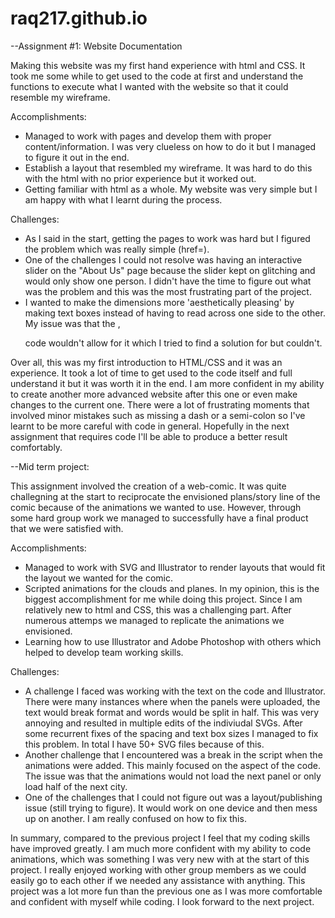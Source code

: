 # raq217.github.io

--Assignment #1: Website Documentation

Making this website was my first hand experience with html and CSS. It took me some while to get used to the code at first and understand the functions to execute what I wanted with the website so that it could resemble my wireframe. 

Accomplishments:
- Managed to work with pages and develop them with proper content/information. I was very clueless on how to do it but I managed to figure it out in the end. 
- Establish a layout that resembled my wireframe. It was hard to do this with the html with no prior experience but it worked out.
- Getting familiar with html as a whole. My website was very simple but I am happy with what I learnt during the process.

Challenges:
- As I said in the start, getting the pages to work was hard but I figured the problem which was really simple (href=).
- One of the challenges I could not resolve was having an interactive slider on the "About Us" page because the slider kept on glitching and would only show one person. I didn't have the time to figure out what was the problem and this was the most frustrating part of the project.
- I wanted to make the dimensions more 'aesthetically pleasing' by making text boxes instead of having to read across one side to the other. My issue was that the ,<p> code wouldn't allow for it which I tried to find a solution for but couldn't.

Over all, this was my first introduction to HTML/CSS and it was an experience. It took a lot of time to get used to the code itself and full understand it but it was worth it in the end. I am more confident in my ability to create another more advanced website after this one or even make changes to the current one. There were a lot of frustrating moments that involved minor mistakes such as missing a dash or a semi-colon so I've learnt to be more careful with code in general. Hopefully in the next assignment that requires code I'll be able to produce a better result comfortably. 


--Mid term project:

This assignment involved the creation of a web-comic. It was quite challegning at the start to reciprocate the envisioned plans/story line of the comic because of the animations we wanted to use. However, through some hard group work we managed to successfully have a final product that we were satisfied with.

Accomplishments:
- Managed to work with SVG and Illustrator to render layouts that would fit the layout we wanted for the comic.
- Scripted animations for the clouds and planes. In my opinion, this is the biggest accomplishment for me while doing this project. Since I am relatively new to html and CSS, this was a challenging part. After numerous attemps we managed to replicate the animations we envisioned.
- Learning how to use Illustrator and Adobe Photoshop with others which helped to develop team working skills. 

Challenges:
- A challenge I faced was working with the text on the code and Illustrator. There were many instances where when the panels were uploaded, the text would break format and words would be split in half. This was very annoying and resulted in multiple edits of the indiviudal SVGs. After some recurrent fixes of the spacing and text box sizes I managed to fix this problem. In total I have 50+ SVG files because of this. 
- Another challenge that I encountered was a break in the script when the animations were added. This mainly focused on the <mainContainer> aspect of the code. The issue was that the animations would not load the next panel or only load half of the next city.
- One of the challenges that I could not figure out was a layout/publishing issue (still trying to figure). It would work on one device and then mess up on another. I am really confused on how to fix this.
  
In summary, compared to the previous project I feel that my coding skills have improved greatly. I am much more confident with my ability to code animations, which was something I was very new with at the start of this project. I really enjoyed working with other group members as we could easily go to each other if we needed any assistance with anything. This project was a lot more fun than the previous one as I was more comfortable and confident with myself while coding. I look forward to the next project.
